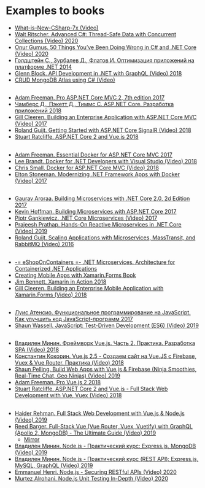 # Examples to books

- [What-is-New-CSharp-7x (Video)](https://github.com/Ky7m/DemoCode)
- [Walt Ritscher. Advanced C#: Thread-Safe Data with Concurrent Collections (Video) 2020](https://github.com/linkedinlearning/concurrent-collections-2824383)
- [Onur Gumus. 50 Things You’ve Been Doing Wrong in C# and .NET Core (Video) 2020](https://github.com/PacktPublishing/50-Things-You-ve-Been-Doing-Wrong-in-C-and-.NET-Core)
- [Голдштейн С., Зурбалев Д., Флатов И. Оптимизация приложений на платформе .NET 2014](https://github.com/Apress/pro-.net-perf)
- [Glenn Block. API Development in .NET with GraphQL (Video) 2018](https://github.com/Perkovsky/API-Development-in-.NET-with-GraphQL)
- [CRUD MongoDB Atlas using C# (Video)](https://github.com/areaintel/c-sharp-asp-net-web-app-crud-with-mongodb-atlas)
##
- [Adam Freeman. Pro ASP.NET Core MVC 2, 7th edition 2017](https://github.com/Apress/pro-asp.net-core-mvc-2)
- [Чамберс Д., Пэкетт Д., Тиммс С. ASP.NET Core. Разработка приложений 2018](https://github.com/AspNetMonsters/AlpineSkiHouse)
- [Gill Cleeren. Building an Enterprise Application with ASP.NET Core MVC (Video) 2017](https://github.com/GillCleeren/BethanysPieShop)
- [Roland Guijt. Getting Started with ASP.NET Core SignalR (Video) 2018](https://github.com/RolandGuijt/GettingStartedWithSignalR)
- [Stuart Ratcliffe. ASP.NET Core 2 and Vue.js 2018](https://github.com/PacktPublishing/ASP.NET-Core-2-and-Vue.js)
##
- [Adam Freeman. Essential Docker for ASP.NET Core MVC 2017](https://github.com/Apress/esntl-docker-for-asp.net-core-mvc)
- [Lee Brandt. Docker for .NET Developers with Visual Studio (Video) 2018](https://github.com/Perkovsky/Docker-for-.NET-Developers-with-Visual-Studio)
- [Chris Small. Docker for ASP.NET Core MVC (Video) 2018](https://github.com/PacktPublishing/Docker-for-ASP.NET-Core-MVC-)
- [Elton Stoneman. Modernizing .NET Framework Apps with Docker (Video) 2017](https://github.com/sixeyed/ndc-london-2017)
##
- [Gaurav Aroraa. Building Microservices with .NET Core 2.0, 2d Edition 2017](https://github.com/PacktPublishing/Building-Microservices-with-.NET-Core-2.0-Second-Edition)
- [Kevin Hoffman. Building Microservices with ASP.NET Core 2017](https://github.com/microservices-aspnetcore)
- [Piotr Gankiewicz. .NET Core Microservices (Video) 2017](https://github.com/PacktPublishing/.NET-Core-Microservices)
- [Prajeesh Prathap. Hands-On Reactive Microservices in .NET Core (Video) 2019](https://github.com/PacktPublishing/Hands-On-Reactive-Microservices-in-.NET-Core-3)
- [Roland Guijt. Scaling Applications with Microservices, MassTransit, and RabbitMQ (Video) 2016](https://github.com/Perkovsky/Scaling-Applications-with-Microservices-MassTransit-and-RabbitMQ)
##
- [-= eShopOnContainers =- .NET Microservices. Architecture for Containerized .NET Applications](https://github.com/dotnet-architecture/eShopOnContainers)
- [Creating Mobile Apps with Xamarin.Forms Book](https://github.com/xamarin/xamarin-forms-book-samples)
- [Jim Bennett. Xamarin in Action 2018](https://www.manning.com/books/xamarin-in-action)
- [Gill Cleeren. Building an Enterprise Mobile Application with Xamarin.Forms (Video) 2018](https://github.com/GillCleeren/BethanysPieShopMobile)
##
- [Луис Атенсио. Функциональное программирование на JavaScript. Как улучшить код JavaScript-программ 2017](https://github.com/luijar/functional-programming-js)
- [Shaun Wassell. JavaScript: Test-Driven Development (ES6) (Video) 2019](https://github.com/Perkovsky/JavaScript-TDD-ES6)
##
- [Владилен Минин. Фреймворк Vue.js. Часть 2. Практика. Разработка SPA (Video) 2018](https://github.com/vladilenm/vue-practice)
- [Константин Кокорин. Vue.js 2.5 - Создаем сайт на Vue.JS с Firebase, Vuex & Vue Router. Практика (Video) 2018](https://github.com/Perkovsky/Vue.js-Kokorin-Practice)
- [Shaun Pelling. Build Web Apps with Vue.js & Firebase (Ninja Smoothies, Real-Time Chat, Geo Ninjas) (Video) 2019](https://github.com/crea00/vue-firebase)
- [Adam Freeman. Pro Vue.js 2 2018](https://github.com/Apress/pro-vue-js-2)
- [Stuart Ratcliffe. ASP.NET Core 2 and Vue.js - Full Stack Web Development with Vue, Vuex (Video) 2018](https://github.com/PacktPublishing/ASP.NET-Core-2-and-Vue.js)
##
- [Haider Rehman. Full Stack Web Development with Vue.js & Node.js (Video) 2019](https://github.com/PacktPublishing/Full-Stack-Web-Development-With-Vue.js-and-Node.js)
- [Reed Barger. Full-Stack Vue (Vue Router, Vuex, Vuetify) with GraphQL (Apollo 2, MongoDB) - The Ultimate Guide (Video) 2019](https://github.com/peelmicro/full-stack-vue-with-graphql-the-ultimate-guide)
  * [Mirror](https://github.com/PacktPublishing/Full-Stack-Vue-with-GraphQL---The-Ultimate-Guide)
- [Владилен Минин. Node.js - Практический курс: Express.js, MongoDB (Video) 2019](https://github.com/vladilenm/nodejs-course-static)
- [Владилен Минин. Node.js - Практический курс (REST API): Express.js, MySQL, GraphQL (Video) 2019](https://github.com/vladilenm/nodejs-course-rest-api)
- [Emmanuel Henri. Node.js - Securing RESTful APIs (Video) 2020](https://github.com/DoubleD1994/nodejs-api-security)
- [Murtez Alrohani. Node.js Unit Testing In-Depth (Video) 2020](https://github.com/Perkovsky/Node.js-Unit-Testing-In-Depth)
